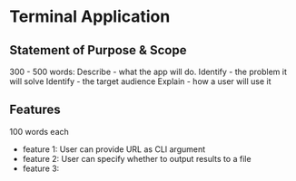 # Terminal Application
## Statement of Purpose & Scope
300 - 500 words:
Describe - what the app will do.
Identify - the problem it will solve
Identify - the target audience
Explain - how a user will use it
## Features
100 words each
- feature 1: User can provide URL as CLI argument
- feature 2: User can specify whether to output results to a file
- feature 3: 

<!--stackedit_data:
eyJoaXN0b3J5IjpbLTE4Mzg0Nzk5MzQsMTEzODY0NTExMSwxNT
c2OTcxMjU3LC0xMTY2MTI0NzUxXX0=
-->